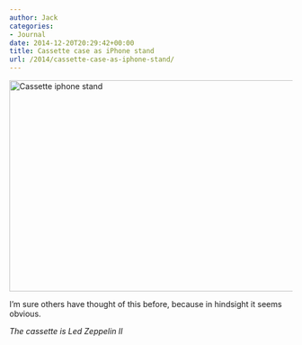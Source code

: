 ```yaml
---
author: Jack
categories:
- Journal
date: 2014-12-20T20:29:42+00:00
title: Cassette case as iPhone stand
url: /2014/cassette-case-as-iphone-stand/
---
```


<img title="cassette-iphone-stand.jpg" src="/wp-content/uploads/2014/12/cassette-iphone-stand.jpg" alt="Cassette iphone stand" width="600" height="375" border="0" />

I’m sure others have thought of this before, because in hindsight it seems obvious. 

_The cassette is Led Zeppelin II_